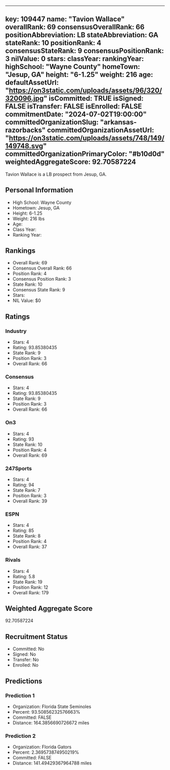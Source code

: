 ---
  key: 109447
  name: "Tavion Wallace"
  overallRank: 69
  consensusOverallRank: 66
  positionAbbreviation: LB
  stateAbbreviation: GA
  stateRank: 10
  positionRank: 4
  consensusStateRank: 9
  consensusPositionRank: 3
  nilValue: 0
  stars: 
  classYear: 
  rankingYear: 
  highSchool: "Wayne County"
  homeTown: "Jesup, GA"
  height: "6-1.25"
  weight: 216
  age: 
  defaultAssetUrl: "https://on3static.com/uploads/assets/96/320/320096.jpg"
  isCommitted: TRUE
  isSigned: FALSE
  isTransfer: FALSE
  isEnrolled: FALSE
  commitmentDate: "2024-07-02T19:00:00"
  committedOrganizationSlug: "arkansas-razorbacks"
  committedOrganizationAssetUrl: "https://on3static.com/uploads/assets/748/149/149748.svg"
  committedOrganizationPrimaryColor: "#b10d0d"
  weightedAggregateScore: 92.70587224
  ---
  
  Tavion Wallace is a LB prospect from Jesup, GA.
  
  ## Personal Information
  - High School: Wayne County
  - Hometown: Jesup, GA
  - Height: 6-1.25
  - Weight: 216 lbs
  - Age: 
  - Class Year: 
  - Ranking Year: 
  
  ## Rankings
  - Overall Rank: 69
  - Consensus Overall Rank: 66
  - Position Rank: 4
  - Consensus Position Rank: 3
  - State Rank: 10
  - Consensus State Rank: 9
  - Stars: 
  - NIL Value: $0
  
  ## Ratings
  
  ### Industry
  - Stars: 4
  - Rating: 93.85380435
  - State Rank: 9
  - Position Rank: 3
  - Overall Rank: 66
  
  ### Consensus
  - Stars: 4
  - Rating: 93.85380435
  - State Rank: 9
  - Position Rank: 3
  - Overall Rank: 66
  
  ### On3
  - Stars: 4
  - Rating: 93
  - State Rank: 10
  - Position Rank: 4
  - Overall Rank: 69
  
  ### 247Sports
  - Stars: 4
  - Rating: 94
  - State Rank: 7
  - Position Rank: 3
  - Overall Rank: 39
  
  ### ESPN
  - Stars: 4
  - Rating: 85
  - State Rank: 8
  - Position Rank: 4
  - Overall Rank: 37
  
  ### Rivals
  - Stars: 4
  - Rating: 5.8
  - State Rank: 19
  - Position Rank: 12
  - Overall Rank: 179
  
  ## Weighted Aggregate Score
  92.70587224
  
  ## Recruitment Status
  - Committed: No
  - Signed: No
  - Transfer: No
  - Enrolled: No
  
  
  
  ## Predictions
  
  ### Prediction 1
  - Organization: Florida State Seminoles
  - Percent: 93.50856232576663%
  - Committed: FALSE
  - Distance: 164.3856690726672 miles
  
  ### Prediction 2
  - Organization: Florida Gators
  - Percent: 2.369573874950219%
  - Committed: FALSE
  - Distance: 141.49429367964788 miles
  